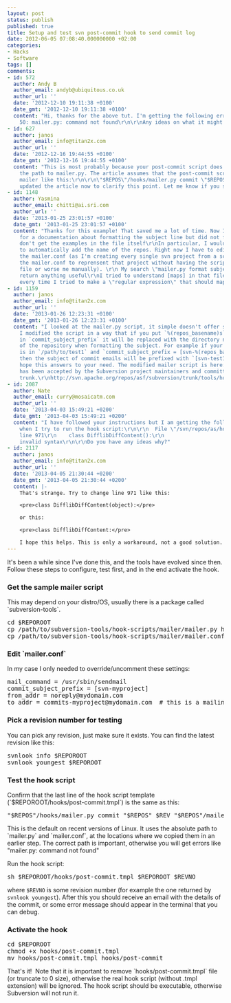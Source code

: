 ```yaml
---
layout: post
status: publish
published: true
title: Setup and test svn post-commit hook to send commit log
date: 2012-06-05 07:08:40.000000000 +02:00
categories:
- Hacks
- Software
tags: []
comments:
- id: 572
  author: Andy B
  author_email: andyb@ubiquitous.co.uk
  author_url: ''
  date: '2012-12-10 19:11:38 +0100'
  date_gmt: '2012-12-10 19:11:38 +0100'
  content: "Hi, thanks for the above tut. I'm getting the following error: \r\n\r\nline
    50: mailer.py: command not found\r\n\r\nAny ideas on what it might be?"
- id: 627
  author: janos
  author_email: info@titan2x.com
  author_url: ''
  date: '2012-12-16 19:44:55 +0100'
  date_gmt: '2012-12-16 19:44:55 +0100'
  content: "This is most probably because your post-commit script does not specify
    the path to mailer.py. The article assumes that the post-commit script calls the
    mailer like this:\r\n\r\n\"$REPOS\"/hooks/mailer.py commit \"$REPOS\" $REV \"$REPOS\"/mailer.conf\r\n\r\nI
    updated the article now to clarify this point. Let me know if you still have issues."
- id: 1148
  author: Yasmina
  author_email: chitti@ai.sri.com
  author_url: ''
  date: '2013-01-25 23:01:57 +0100'
  date_gmt: '2013-01-25 23:01:57 +0100'
  content: "Thanks for this example! That saved me a lot of time. Now I looked everywhere
    for a documentation about formatting the subject line but did not find any. I
    don't get the examples in the file itself\r\nIn particular, I would like the commit_subject_prefix
    to automatically add the name of the repos. Right now I have to edit manually
    the mailer.conf (as I'm creating every single svn project from a script, I'd like
    the mailer.conf to reprensent that project without having the script editing that
    file or worse me manually). \r\n My search \"mailer.py format subject\" didn't
    return anything useful\r\nI tried to understand [maps] in that file but I failed
    every time I tried to make a \"regular expression\" that should map to the repos.\r\nThanks"
- id: 1159
  author: janos
  author_email: info@titan2x.com
  author_url: ''
  date: '2013-01-26 12:23:31 +0100'
  date_gmt: '2013-01-26 12:23:31 +0100'
  content: "I looked at the mailer.py script, it simple doesn't offer such option.
    I modified the script in a way that if you put `%(repos_basename)s`
    in `commit_subject_prefix` it will be replaced with the directory name
    of the repository when formatting the subject. For example if your repository
    is in `/path/to/test1` and `commit_subject_prefix = [svn-%(repos_basename)s]`,
    then the subject of commit emails will be prefixed with `[svn-test1]`\r\n\r\nI
    hope this answers to your need. The modified mailer script is here:\r\nhttps://raw.github.com/janosgyerik/svn-mailer/master/mailer.py\r\n\r\n<strong>UPDATE</strong>\r\nThis
    has been accepted by the Subversion project maintainers and committed into the
    trunk.\r\nhttp://svn.apache.org/repos/asf/subversion/trunk/tools/hook-scripts/mailer/mailer.py"
- id: 2087
  author: Nate
  author_email: curry@mosaicatm.com
  author_url: ''
  date: '2013-04-03 15:49:21 +0200'
  date_gmt: '2013-04-03 15:49:21 +0200'
  content: "I have followed your instructions but I am getting the following error
    when I try to run the hook script:\r\n\r\n  File \"/svn/repos/as/hooks/mailer.py\",
    line 971\r\n    class DifflibDiffContent():\r\n                                                ^\r\nSyntaxError:
    invalid syntax\r\n\r\nDo you have any ideas why?"
- id: 2117
  author: janos
  author_email: info@titan2x.com
  author_url: ''
  date: '2013-04-05 21:30:44 +0200'
  date_gmt: '2013-04-05 21:30:44 +0200'
  content: |-
    That's strange. Try to change line 971 like this:

    <pre>class DifflibDiffContent(object):</pre>

    or this:

    <pre>class DifflibDiffContent:</pre>

    I hope this helps. This is only a workaround, not a good solution. The problem must be something in your environment, maybe the version of python, or the version of Subversion's python bindings, or PYTHONPATH, I don't really know... Normally this mailer script should work without hacking it like this.
---
```

It's been a while since I've done this, and the tools have evolved since then. Follow these steps to configure, test first, and in the end activate the hook.
<h3>Get the sample mailer script</h3>
This may depend on your distro/OS, usually there is a package called `subversion-tools`.
<pre>cd $REPOROOT
cp /path/to/subversion-tools/hook-scripts/mailer/mailer.py hooks
cp /path/to/subversion-tools/hook-scripts/mailer/mailer.conf.example mailer.conf</pre>
<h3>Edit `mailer.conf`</h3>
In my case I only needed to override/uncomment these settings:
<pre>mail_command = /usr/sbin/sendmail
commit_subject_prefix = [svn-myproject]
from_addr = noreply@mydomain.com
to_addr = commits-myproject@mydomain.com  # this is a mailing list</pre>
<h3>Pick a revision number for testing</h3>
You can pick any revision, just make sure it exists. You can find the latest revision like this:
<pre>svnlook info $REPOROOT
svnlook youngest $REPOROOT</pre>
<h3>Test the hook script</h3>
Confirm that the last line of the hook script template (`$REPOROOT/hooks/post-commit.tmpl`) is the same as this:
<pre>"$REPOS"/hooks/mailer.py commit "$REPOS" $REV "$REPOS"/mailer.conf</pre>
This is the default on recent versions of Linux. It uses the absolute path to `mailer.py` and `mailer.conf`, at the locations where we copied them in an earlier step. The correct path is important, otherwise you will get errors like "mailer.py: command not found"

Run the hook script:
<pre>sh $REPOROOT/hooks/post-commit.tmpl $REPOROOT $REVNO</pre>
where `$REVNO` is some revision number (for example the one returned by `svnlook youngest`). After this you should receive an email with the details of the commit, or some error message should appear in the terminal that you can debug.
<h3>Activate the hook</h3>
<pre>cd $REPOROOT
chmod +x hooks/post-commit.tmpl
mv hooks/post-commit.tmpl hooks/post-commit</pre>
That's it!  Note that it is important to remove `hooks/post-commit.tmpl` file (or truncate to 0 size), otherwise the real hook script (without .tmpl extension) will be ignored. The hook script should be executable, otherwise Subversion will not run it.
